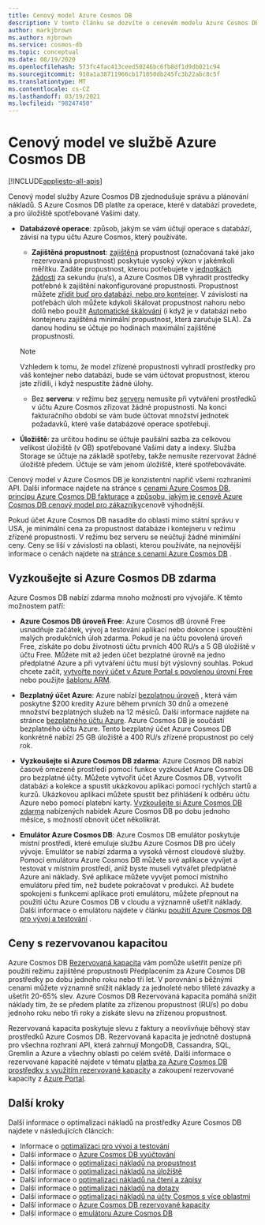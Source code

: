 ```yaml
---
title: Cenový model Azure Cosmos DB
description: V tomto článku se dozvíte o cenovém modelu Azure Cosmos DB a o tom, jak zjednodušuje správu nákladů a plánování nákladů.
author: markjbrown
ms.author: mjbrown
ms.service: cosmos-db
ms.topic: conceptual
ms.date: 08/19/2020
ms.openlocfilehash: 573fc4fac413ceed50246bc6fb8df1d9db021c94
ms.sourcegitcommit: 910a1a38711966cb171050db245fc3b22abc8c5f
ms.translationtype: MT
ms.contentlocale: cs-CZ
ms.lasthandoff: 03/19/2021
ms.locfileid: "98247450"
---
```

# <a name="pricing-model-in-azure-cosmos-db"></a>Cenový model ve službě Azure Cosmos DB
[!INCLUDE[appliesto-all-apis](includes/appliesto-all-apis.md)]

Cenový model služby Azure Cosmos DB zjednodušuje správu a plánování nákladů. S Azure Cosmos DB platíte za operace, které v databázi provedete, a pro úložiště spotřebované Vašimi daty.

- **Databázové operace**: způsob, jakým se vám účtují operace s databází, závisí na typu účtu Azure Cosmos, který používáte.

  - **Zajištěná propustnost**: [zajištěná](set-throughput.md) propustnost (označovaná také jako rezervovaná propustnost) poskytuje vysoký výkon v jakémkoli měřítku. Zadáte propustnost, kterou potřebujete v [jednotkách žádosti](request-units.md) za sekundu (ru/s), a Azure Cosmos DB vyhradit prostředky potřebné k zajištění nakonfigurované propustnosti. Propustnost můžete [zřídit buď pro databázi, nebo pro kontejner](set-throughput.md). V závislosti na potřebách úloh můžete kdykoli škálovat propustnost nahoru nebo dolů nebo použít [Automatické škálování](provision-throughput-autoscale.md) (i když je v databázi nebo kontejneru zajištěná minimální propustnost, která zaručuje SLA). Za danou hodinu se účtuje po hodinách maximální zajištěné propustnosti.

   > [!NOTE]
   > Vzhledem k tomu, že model zřízené propustnosti vyhradí prostředky pro váš kontejner nebo databázi, bude se vám účtovat propustnost, kterou jste zřídili, i když nespustíte žádné úlohy.

  - Bez **serveru**: v režimu bez [serveru](serverless.md) nemusíte při vytváření prostředků v účtu Azure Cosmos zřizovat žádné propustnosti. Na konci fakturačního období se vám bude účtovat množství jednotek požadavků, které vaše databázové operace spotřebují.

- **Úložiště**: za určitou hodinu se účtuje paušální sazba za celkovou velikost úložiště (v GB) spotřebované Vašimi daty a indexy. Služba Storage se účtuje na základě spotřeby, takže nemusíte rezervovat žádné úložiště předem. Účtuje se vám jenom úložiště, které spotřebováváte.

Cenový model v Azure Cosmos DB je konzistentní napříč všemi rozhraními API. Další informace najdete na stránce s [cenami Azure Cosmos DB](https://azure.microsoft.com/pricing/details/cosmos-db/), [principu Azure Cosmos DB fakturace](understand-your-bill.md) a [způsobu, jakým je cenově Azure Cosmos DB cenový model pro zákazníky](total-cost-ownership.md)cenově výhodnější.

Pokud účet Azure Cosmos DB nasadíte do oblasti mimo státní správu v USA, je minimální cena za propustnost databáze i kontejneru v režimu zřízené propustnosti. V režimu bez serveru se neúčtují žádné minimální ceny. Ceny se liší v závislosti na oblasti, kterou používáte, na nejnovější informace o cenách najdete na [stránce s cenami Azure Cosmos DB](https://azure.microsoft.com/pricing/details/cosmos-db/) .

## <a name="try-azure-cosmos-db-for-free"></a>Vyzkoušejte si Azure Cosmos DB zdarma

Azure Cosmos DB nabízí zdarma mnoho možností pro vývojáře. K těmto možnostem patří:

* **Azure Cosmos DB úroveň Free**: Azure Cosmos dB úrovně Free usnadňuje začátek, vývoj a testování aplikací nebo dokonce i spouštění malých produkčních úloh zdarma. Pokud je na účtu povolená úroveň Free, získáte po dobu životnosti účtu prvních 400 RU/s a 5 GB úložiště v účtu Free. Můžete mít až jeden účet bezplatné úrovně na jedno předplatné Azure a při vytváření účtu musí být výslovný souhlas. Pokud chcete začít, [vytvořte nový účet v Azure Portal s povolenou úrovní Free](create-cosmosdb-resources-portal.md) nebo použijte [šablonu ARM](./manage-with-templates.md#free-tier).

* **Bezplatný účet Azure**: Azure nabízí [bezplatnou úroveň](https://azure.microsoft.com/free/) , která vám poskytne $200 kredity Azure během prvních 30 dnů a omezené množství bezplatných služeb na 12 měsíců. Další informace najdete na stránce [bezplatného účtu Azure](../cost-management-billing/manage/avoid-charges-free-account.md). Azure Cosmos DB je součástí bezplatného účtu Azure. Tento bezplatný účet Azure Cosmos DB konkrétně nabízí 25 GB úložiště a 400 RU/s zřízené propustnost po celý rok.

* **Vyzkoušejte si Azure Cosmos DB zdarma**: Azure Cosmos DB nabízí časově omezené prostředí pomocí funkce vyzkoušet Azure Cosmos DB pro bezplatné účty. Můžete vytvořit účet Azure Cosmos DB, vytvořit databázi a kolekce a spustit ukázkovou aplikaci pomocí rychlých startů a kurzů. Ukázkovou aplikaci můžete spustit bez přihlášení k odběru účtu Azure nebo pomocí platební karty. [Vyzkoušejte si Azure Cosmos DB zdarma](https://azure.microsoft.com/try/cosmosdb/) nabízených nabídek Azure Cosmos DB po dobu jednoho měsíce, s možností obnovit účet několikrát.

* **Emulátor Azure Cosmos DB**: Azure Cosmos DB emulátor poskytuje místní prostředí, které emuluje službu Azure Cosmos DB pro účely vývoje. Emulátor se nabízí zdarma a vysoká věrnost cloudové služby. Pomocí emulátoru Azure Cosmos DB můžete své aplikace vyvíjet a testovat v místním prostředí, aniž byste museli vytvářet předplatné Azure ani náklady. Své aplikace můžete vyvíjet pomocí místního emulátoru před tím, než budete pokračovat v produkci. Až budete spokojeni s funkcemi aplikace proti emulátoru, můžete přepnout na použití účtu Azure Cosmos DB v cloudu a významně ušetřit náklady. Další informace o emulátoru najdete v článku [použití Azure Cosmos DB pro vývoj a testování](local-emulator.md) .

## <a name="pricing-with-reserved-capacity"></a>Ceny s rezervovanou kapacitou

Azure Cosmos DB [Rezervovaná kapacita](cosmos-db-reserved-capacity.md) vám pomůže ušetřit peníze při použití režimu zajištěné propustnosti Předplacením za Azure Cosmos DB prostředky po dobu jednoho roku nebo tří let. V porovnání s běžnými cenami můžete významně snížit náklady za jednoleté nebo tříleté závazky a ušetřit 20-65% slev. Azure Cosmos DB Rezervovaná kapacita pomáhá snížit náklady tím, že se předem platíte za zřízenou propustnost (RU/s) po dobu jednoho roku nebo tři roky a získáte slevu na zřízenou propustnost. 

Rezervovaná kapacita poskytuje slevu z faktury a neovlivňuje běhový stav prostředků Azure Cosmos DB. Rezervovaná kapacita je jednotně dostupná pro všechna rozhraní API, která zahrnují MongoDB, Cassandra, SQL, Gremlin a Azure a všechny oblasti po celém světě. Další informace o rezervované kapacitě najdete v tématu [platba za Azure Cosmos DB prostředky s využitím rezervované kapacity](cosmos-db-reserved-capacity.md) a zakoupení rezervované kapacity z [Azure Portal](https://portal.azure.com/).

## <a name="next-steps"></a>Další kroky

Další informace o optimalizaci nákladů na prostředky Azure Cosmos DB najdete v následujících článcích:

* Informace o [optimalizaci pro vývoj a testování](optimize-dev-test.md)
* Další informace o [Azure Cosmos DB vyúčtování](understand-your-bill.md)
* Další informace o [optimalizaci nákladů na propustnost](optimize-cost-throughput.md)
* Další informace o [optimalizaci nákladů na úložiště](optimize-cost-storage.md)
* Další informace o [optimalizaci nákladů na čtení a zápisy](optimize-cost-reads-writes.md)
* Další informace o [optimalizaci nákladů na dotazy](./optimize-cost-reads-writes.md)
* Další informace o [optimalizaci nákladů na účty Cosmos s více oblastmi](optimize-cost-regions.md)
* Další informace o [Azure Cosmos DB rezervované kapacity](cosmos-db-reserved-capacity.md)
* Další informace o [emulátoru Azure Cosmos DB](local-emulator.md)